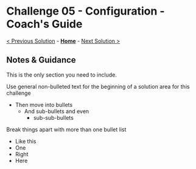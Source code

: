 # Challenge 05 - Configuration - Coach's Guide 

[< Previous Solution](./Solution-04.md) - **[Home](./README.md)** - [Next Solution >](./Solution-06.md)

## Notes & Guidance

This is the only section you need to include.

Use general non-bulleted text for the beginning of a solution area for this challenge

- Then move into bullets
  - And sub-bullets and even
    - sub-sub-bullets

Break things apart with more than one bullet list

- Like this
- One
- Right
- Here
